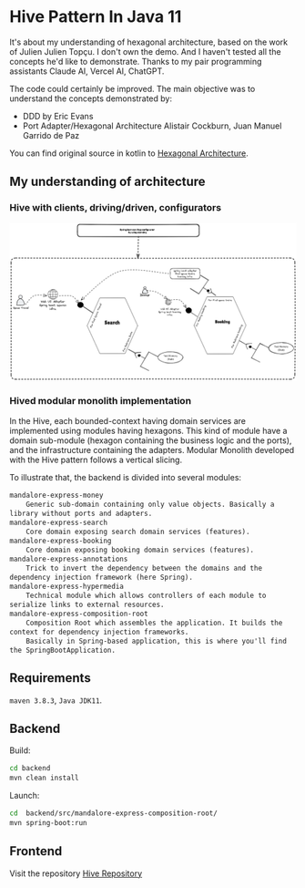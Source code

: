 # Hive Pattern In Java 11
It's about my understanding of hexagonal architecture, based on the work of Julien Julien Topçu.
I don't own the demo. And I haven't tested all the concepts he'd like to demonstrate.
Thanks to my pair programming assistants Claude AI, Vercel AI, ChatGPT.

The code could certainly be improved.  The main objective was to understand the concepts demonstrated by:
* DDD by Eric Evans
* Port Adapter/Hexagonal Architecture Alistair Cockburn, Juan Manuel Garrido de Paz


You can find original source in kotlin to [Hexagonal Architecture](https://gitlab.com/beyondxscratch/hive-pattern).


## My understanding of architecture
### Hive with clients, driving/driven, configurators
![hive-with-clients-configurators](images/hive-my-understanding.png)
### Hived modular monolith implementation

In the Hive, each bounded-context having domain services are implemented using modules having hexagons. This kind of module have a domain sub-module (hexagon containing the business logic and the ports), and the infrastructure containing the adapters.
Modular Monolith developed with the Hive pattern follows a vertical slicing.

To illustrate that, the backend is divided into several modules:
```
mandalore-express-money
    Generic sub-domain containing only value objects. Basically a library without ports and adapters.
mandalore-express-search
    Core domain exposing search domain services (features).
mandalore-express-booking
    Core domain exposing booking domain services (features).
mandalore-express-annotations
    Trick to invert the dependency between the domains and the dependency injection framework (here Spring).
mandalore-express-hypermedia
    Technical module which allows controllers of each module to serialize links to external resources.
mandalore-express-composition-root
    Composition Root which assembles the application. It builds the context for dependency injection frameworks. 
    Basically in Spring-based application, this is where you'll find the SpringBootApplication.  
```


## Requirements

`maven 3.8.3`, `Java JDK11`.

## Backend

Build:
```bash
cd backend
mvn clean install
```

Launch:
```bash
cd  backend/src/mandalore-express-composition-root/
mvn spring-boot:run
```


## Frontend
Visit the repository [Hive Repository](https://gitlab.com/beyondxscratch/hive-pattern)


